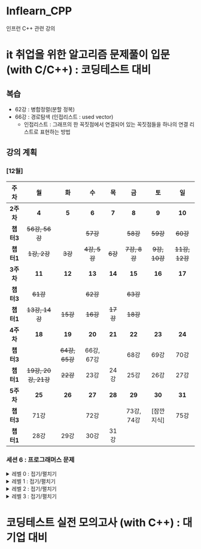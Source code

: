 # Inflearn_CPP
인프런 C++ 관련 강의


# it 취업을 위한 알고리즘 문제풀이 입문 (with C/C++) : 코딩테스트 대비
## 복습
- 62강 : 병합정렬(분할 정복)
- 66강 : 경로탐색 (인접리스트 : used vector)
  - 인접리스트 : 그래프의 한 꼭짓점에서 연결되어 있는 꼭짓점들을 하나의 연결 리스트로 표현하는 방법

## 강의 계획
### [12월]
|주차|월|화|수|목|금|토|일|
|:--:|:--:|:--:|:--:|:--:|:--:|:--:|:--:|
|**2주차**|**4**|**5**|**6**|**7**|**8**|**9**|**10**|
|**챕터3**|~~56강, 56강~~||~~57강~~||~~58강~~|~~59강~~|~~60강~~|
|**챕터1**|~~1강, 2강~~|~~3강~~|~~4강, 5강~~|~~6강~~|~~7강, 8강~~|~~9강, 10강~~|~~11강, 12강~~|
|**3주차**|**11**|**12**|**13**|**14**|**15**|**16**|**17**|
|**챕터3**|~~61강~~||~~62강~~||~~63강~~|||
|**챕터1**|~~13강, 14강~~|~~15강~~|~~16강~~|~~17강~~|~~18강~~|||
|**4주차**|**18**|**19**|**20**|**21**|**22**|**23**|**24**|
|**챕터3**||~~64강, 65강~~|66강, 67강||68강|69강|70강|
|**챕터1**|~~19강, 20강, 21강~~|~~22강~~|23강|24강|25강|26강|27강|
|**5주차**|**25**|**26**|**27**|**28**|**29**|**30**|**31**|
|**챕터3**|71강||72강||73강, 74강|[잠깐 지식]|75강|
|**챕터1**|28강|29강|30강|31강||||

### 세션 6 : 프로그래머스 문제

<details>
<summary> 레벨 0 : 접기/펼치기</summary>

|no|level|name|solution|link|
|--|-----|----|--------|----|
|1|[레벨0]|공백으로 구분하기 1|split() 함수 쓰기||
|2|[레벨0]|공백으로 구분하기 2|split() 함수 쓰기|
|3|[레벨0]|X 사이의 개수|문자열 탐색|
|4|[레벨0]|전국대회 선발고사|좌표정렬|
|5|[레벨0]|배열의 원소 삭제하기|셋 자료구조|
|6|[레벨0]|정수를 나선형으로 배치하기|시뮬레이션, 구현|
|7|[레벨0]|OX 퀴즈|split() 함수 사용|
|8|[레벨0]|한 번만 등장한 문자|해시|
|9|[레벨0]|안전지대|8방향 탐색 시뮬레이션|
|10|[레벨0]|최빈값 구하기|해시|

</details>

<details>
<summary> 레벨 1 : 접기/펼치기</summary>

|no|level|name|solution|link|
|--|-----|----|--------|----|
|11|[레벨1]|달리기 경주|해시|
|12|[레벨1]|추억 점수|해시|
|13|[레벨1]|공원 산책|방향탐색 시뮬레이션|
|14|[레벨1]|바탕화면 정리|2차원 배열탐색|
|15|[레벨1]|덧칠하기|그리디|
|16|[레벨1]|대충 만든 자판|해시|
|17|[레벨1]|햄버거만들기|스택|
|18|[레벨1]|삼총사|3중for|
|19|[레벨1]|숫자짝꿍|해시|
|20|[레벨1]|성격유형 검사하기|해시|
|21|[레벨1]|신고결과받기|해시|
|22|[레벨1]|없는 숫자 더하기|해시|
|23|[레벨1]|신규 아이디 추천|정규식 사용|
|24|[레벨1]|키패드누르기|시뮬레이션 구현|
|25|[레벨1]|크레인 인형뽑기 게임|시뮬레이션, 스택|
|26|[레벨1]|체육복|그리디|
|27|[레벨1]|완주하지 못한 선수|해시|

</details>

<details>
<summary> 레벨 2 : 접기/펼치기</summary>

|no|level|name|solution|link|
|--|-----|----|--------|----|
|28|[레벨2]|요격시스템|그리디|
|29|[레벨2]|연속된 부분 수열의 합|슬라이딩 윈도우(two pointers)|
|30|[레벨2]|과제 진행하기|스택, 우선순위큐 사용|
|31|[레벨2]|광물캐기|DFS를 이용한 완전탐색|
|32|[레벨2]|리코쳇 로봇|BFS(너비 우선 탐색)|
|33|[레벨2]|미로탈출|BFS|
|34|[레벨2]|호텔 대실|정열, 우선순위 큐|
|35|[레벨2]|무인도 여행|DFS 블러드 필|
|36|[레벨2]|뒤에 있는 큰 수 찾기|스택|
|37|[레벨2]|시소짝꿍|이진탐색|
|38|[레벨2]|택배 배달과 수거하기|시뮬레이션, 구현|
|39|[레벨2]|이모티콘 할인행사|DFS|
|40|[레벨2]|마법의 엘리베이터|그리디|
|41|[레벨2]|디펜스 게임|이진탐색|
|42|[레벨2]|점 찍기|이진탐색|
|43|[레벨2]|귤 고르기|해시, 정렬, 그리디|
|44|[레벨2]|택배상자|스택|
|45|[레벨2]|혼자 놀기의 달인|유니온 앤 파인드|
|46|[레벨2]|할인행사|3중 for|
|47|[레벨2]|두 큐 합 같게 만들기|큐|
|48|[레벨2]|양궁 대회|DFS|
|49|[레벨2]|주차 요금 계산|해싱|
|50|[레벨2]|피로도|순열(DFS)|
|51|[레벨2]|전력망을 둘로 나누기|그래프|
|52|[레벨2]|빛의 경로 사이클|BFS|
|53|[레벨2]|거리두기 확인하기|시뮬레이션, 구현|
|54|[레벨2]|괄호 회전하기|스택|
|55|[레벨2]|순위검색|결정알고리즘|
|56|[레벨2]|메뉴 리뉴얼|조합(DFS)|
|57|[레벨2]|튜플|set, 정렬|
|58|[레벨2]|문자열 압축|DFS|
|59|[레벨2]|스킬트리|큐|
|60|[레벨2]|타켓 넘버|DFS|
|61|[레벨2]|구명보트|그리디|
|62|[레벨2]|큰 수 만들기|그리디, 스택|
|63|[레벨2]|소수 찾기|DFS|
|64|[레벨2]|프로세스|우선순위 큐|
|65|[레벨2]|기능개발|큐|
|66|[레벨2]|주식가격|스택|
|67|[레벨2]|다리르 지나는 트럭|큐|
|68|[레벨2]|캐시|구현|
|69|[레벨2]|프렌즈4블록|구현|
|70|[레벨2]|배달|다익스트라|
|71|[레벨2]|가장 큰 정사각형|다이나믹|
|72|[레벨2]|게임 맵 최단거리|BFS|
|73|[레벨2]|단체 사진 찍기|DFS|

</details>

<details>
<summary> 레벨 3 : 접기/펼치기</summary>

|no|level|name|solution|link|
|--|-----|----|--------|----|
|74|[레벨3]|숫자 타자 대회|top down 다이나믹
|75|[레벨3]|등대|DFS
|76|[레벨3]|부대 복귀|다익스트라
|77|[레벨3]|2차원 동전 뒤집기|시뮬레이션
|78|[레벨3]|고고학 최고의 발견|DFS
|79|[레벨3]|카운트 다운|다이나믹
|80|[레벨3]|등산코스 정하기|다익스트라
|81|[레벨3]|코딩 테스트 공부|다이나믹
|82|[레벨3]|사라진 발판|DFS
|83|[레벨3]|파괴되지 않은 건물|시뮬레이션
|84|[레벨3]|양과 늑대|DFS
|85|[레벨3]|아이템 줍기|BFS
|86|[레벨3]|공 이동 시뮬레이션|시뮬레이션
|87|[레벨3]|금과 은 운반하기|이진탐색
|88|[레벨3]|퍼즐 조각 채우기|구현, BFS  
|89|[레벨3]|다단계 칫솔 판매|트리, 해시
|90|[레벨3]|모두 0으로 만들기|트리, DFS
|91|[레벨3]|카드 짝 맞추기|DFS, BFS
|92|[레벨3]|광고삽입|시간파싱
|93|[레벨3]|합승 택시 요금|플로이드워샬
|94|[레벨3]|풍선 터트리기|구현
|95|[레벨3]|경주로 건설|BFS
|96|[레벨3]|보석 쇼핑|슬라이딩 윈도우, two pointers
|97|[레벨3]|블록 이동하기|BFS, 시뮬레이션
|98|[레벨3]|외벽 점검|DFS
|99|[레벨3]|기둥과 보 설치|구현
|100|[레벨3]|순위|플로이드 워샬
|101|[레벨3]|가장 먼 노드|다익스트라
|102|[레벨3]|입국심사|이진탐색
|103|[레벨3]|여행경로|DFS
|104|[레벨3]|네트워크|DFS
|105|[레벨3]|정수 삼각형|다이나믹
|106|[레벨3]|단속카메라|그리디
|107|[레벨3]|섬 연결하기|크루스칼
|108|[레벨3]|기지국 설치|그리디
|109|[레벨3]|스티커 모으기(2)|다이나믹
|110|[레벨3]|가장 긴 팰린드롬 -구현
|111|[레벨3]|보행자 천국|다이나믹

</details>



# 코딩테스트 실전 모의고사 (with C++) : 대기업 대비


